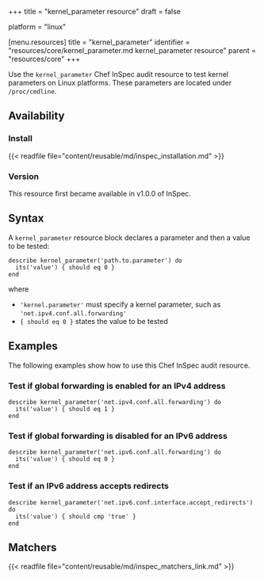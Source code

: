 +++
title = "kernel_parameter resource"
draft = false

platform = "linux"

[menu.resources]
    title = "kernel_parameter"
    identifier = "resources/core/kernel_parameter.md kernel_parameter resource"
    parent = "resources/core"
+++

Use the `kernel_parameter` Chef InSpec audit resource to test kernel parameters on Linux platforms.
These parameters are located under `/proc/cmdline`.

## Availability

### Install

{{< readfile file="content/reusable/md/inspec_installation.md" >}}

### Version

This resource first became available in v1.0.0 of InSpec.

## Syntax

A `kernel_parameter` resource block declares a parameter and then a value to be tested:

    describe kernel_parameter('path.to.parameter') do
      its('value') { should eq 0 }
    end

where

- `'kernel.parameter'` must specify a kernel parameter, such as `'net.ipv4.conf.all.forwarding'`
- `{ should eq 0 }` states the value to be tested

## Examples

The following examples show how to use this Chef InSpec audit resource.

### Test if global forwarding is enabled for an IPv4 address

    describe kernel_parameter('net.ipv4.conf.all.forwarding') do
      its('value') { should eq 1 }
    end

### Test if global forwarding is disabled for an IPv6 address

    describe kernel_parameter('net.ipv6.conf.all.forwarding') do
      its('value') { should eq 0 }
    end

### Test if an IPv6 address accepts redirects

    describe kernel_parameter('net.ipv6.conf.interface.accept_redirects') do
      its('value') { should cmp 'true' }
    end

## Matchers

{{< readfile file="content/reusable/md/inspec_matchers_link.md" >}}
